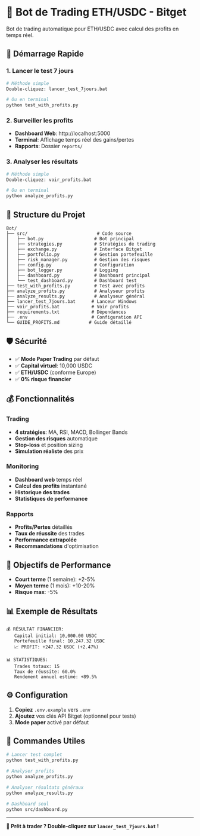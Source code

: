 # 🤖 Bot de Trading ETH/USDC - Bitget

Bot de trading automatique pour ETH/USDC avec calcul des profits en temps réel.

## 🚀 Démarrage Rapide

### 1. Lancer le test 7 jours
```bash
# Méthode simple
Double-cliquez: lancer_test_7jours.bat

# Ou en terminal
python test_with_profits.py
```

### 2. Surveiller les profits
- **Dashboard Web**: http://localhost:5000
- **Terminal**: Affichage temps réel des gains/pertes
- **Rapports**: Dossier `reports/`

### 3. Analyser les résultats
```bash
# Méthode simple
Double-cliquez: voir_profits.bat

# Ou en terminal  
python analyze_profits.py
```

## 📁 Structure du Projet

```
Bot/
├── src/                          # Code source
│   ├── bot.py                   # Bot principal
│   ├── strategies.py            # Stratégies de trading
│   ├── exchange.py              # Interface Bitget
│   ├── portfolio.py             # Gestion portefeuille
│   ├── risk_manager.py          # Gestion des risques
│   ├── config.py                # Configuration
│   ├── bot_logger.py            # Logging
│   ├── dashboard.py             # Dashboard principal
│   └── test_dashboard.py        # Dashboard test
├── test_with_profits.py         # Test avec profits
├── analyze_profits.py           # Analyseur profits
├── analyze_results.py           # Analyseur général
├── lancer_test_7jours.bat      # Lanceur Windows
├── voir_profits.bat            # Voir profits
├── requirements.txt            # Dépendances
├── .env                        # Configuration API
└── GUIDE_PROFITS.md           # Guide détaillé
```

## 🛡️ Sécurité

- ✅ **Mode Paper Trading** par défaut
- ✅ **Capital virtuel**: 10,000 USDC
- ✅ **ETH/USDC** (conforme Europe)
- ✅ **0% risque financier**

## 💰 Fonctionnalités

### Trading
- **4 stratégies**: MA, RSI, MACD, Bollinger Bands
- **Gestion des risques** automatique
- **Stop-loss** et position sizing
- **Simulation réaliste** des prix

### Monitoring
- **Dashboard web** temps réel
- **Calcul des profits** instantané
- **Historique des trades**
- **Statistiques de performance**

### Rapports
- **Profits/Pertes** détaillés
- **Taux de réussite** des trades
- **Performance extrapolée**
- **Recommandations** d'optimisation

## 🎯 Objectifs de Performance

- **Court terme** (1 semaine): +2-5%
- **Moyen terme** (1 mois): +10-20%
- **Risque max**: -5%

## 📊 Exemple de Résultats

```
💰 RÉSULTAT FINANCIER:
   Capital initial: 10,000.00 USDC
   Portefeuille final: 10,247.32 USDC
   📈 PROFIT: +247.32 USDC (+2.47%)
   
📊 STATISTIQUES:
   Trades totaux: 15
   Taux de réussite: 60.0%
   Rendement annuel estimé: +89.5%
```

## ⚙️ Configuration

1. **Copiez** `.env.example` vers `.env`
2. **Ajoutez** vos clés API Bitget (optionnel pour tests)
3. **Mode paper** activé par défaut

## 🔧 Commandes Utiles

```bash
# Lancer test complet
python test_with_profits.py

# Analyser profits
python analyze_profits.py

# Analyser résultats généraux
python analyze_results.py

# Dashboard seul
python src/dashboard.py
```

---

**🎉 Prêt à trader ? Double-cliquez sur `lancer_test_7jours.bat` !**
